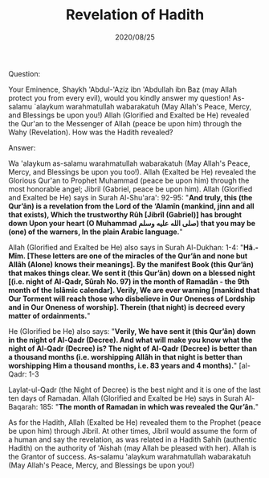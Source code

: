 ﻿---
layout: post
title: "Revelation of Hadith"
publisher: "alsalafiyyah@icloud.com"
source: "Majmu' Fatawa wa Maqalat 9/462"
hijri: Muharram 6, 1442 AH
date: 2020/08/25
category: ["basic", hadiths]
shaykhs: Shaykh Ibn Baz
---

Question:

Your Eminence, Shaykh 'Abdul-'Aziz ibn 'Abdullah ibn Baz (may Allah protect you from every evil), would you kindly answer my question! As-salamu `alaykum warahmatullah wabarakatuh (May Allah's Peace, Mercy, and Blessings be upon you!) Allah (Glorified and Exalted be He) revealed the Qur'an to the Messenger of Allah (peace be upon him) through the Wahy (Revelation). How was the Hadith revealed?

Answer:

Wa 'alaykum as-salamu warahmatullah wabarakatuh (May Allah's Peace, Mercy, and Blessings be upon you too!). Allah (Exalted be He) revealed the Glorious Qur'an to Prophet Muhammad (peace be upon him) through the most honorable angel; Jibril (Gabriel, peace be upon him). Allah (Glorified and Exalted be He) says in Surah Al-Shu'ara': 92-95: "**And truly, this (the Qur’ân) is a revelation from the Lord of the ‘Alamîn (mankind, jinn and all that exists), Which the trustworthy Rûh [Jibrîl (Gabriel)] has brought down Upon your heart (O Muhammad صلى الله عليه وسلم) that you may be (one) of the warners, In the plain Arabic language.**"

Allah (Glorified and Exalted be He) also says in Surah Al-Dukhan: 1-4: "**Hâ.-Mîm. [These letters are one of the miracles of the Qur’ân and none but Allâh (Alone) knows their meanings]. By the manifest Book (this Qur’ân) that makes things clear. We sent it (this Qur’ân) down on a blessed night [(i.e. night of Al-Qadr, Sûrah No. 97) in the month of Ramadân - the 9th month of the Islâmic calendar]. Verily, We are ever warning [mankind that Our Torment will reach those who disbelieve in Our Oneness of Lordship and in Our Oneness of worship]. Therein (that night) is decreed every matter of ordainments.**"

He (Glorified be He) also says: "**Verily, We have sent it (this Qur’ân) down in the night of Al-Qadr (Decree). And what will make you know what the night of Al-Qadr (Decree) is? The night of Al-Qadr (Decree) is better than a thousand months (i.e. worshipping Allâh in that night is better than worshipping Him a thousand months, i.e. 83 years and 4 months).**" [al-Qadr: 1-3

Laylat-ul-Qadr (the Night of Decree) is the best night and it is one of the last ten days of Ramadan. Allah (Glorified and Exalted be He) says in Surah Al-Baqarah: 185: "**The month of Ramadan in which was revealed the Qur’ân.**"

As for the Hadith, Allah (Exalted be He) revealed them to the Prophet (peace be upon him) through Jibril. At other times, Jibril would assume the form of a human and say the revelation, as was related in a Hadith Sahih (authentic Hadith) on the authority of 'Aishah (may Allah be pleased with her). Allah is the Grantor of success. As-salamu 'alaykum warahmatullah wabarakatuh (May Allah's Peace, Mercy, and Blessings be upon you!)
